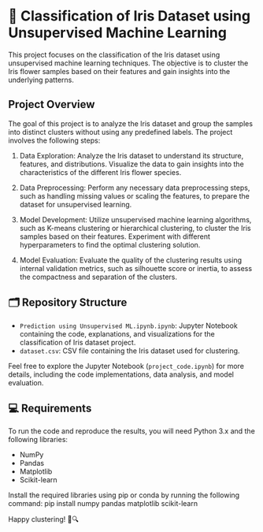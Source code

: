 # 🌼 Classification of Iris Dataset using Unsupervised Machine Learning

This project focuses on the classification of the Iris dataset using unsupervised machine learning techniques. The objective is to cluster the Iris flower samples based on their features and gain insights into the underlying patterns.

## Project Overview

The goal of this project is to analyze the Iris dataset and group the samples into distinct clusters without using any predefined labels. The project involves the following steps:

1. Data Exploration: Analyze the Iris dataset to understand its structure, features, and distributions. Visualize the data to gain insights into the characteristics of the different Iris flower species.

2. Data Preprocessing: Perform any necessary data preprocessing steps, such as handling missing values or scaling the features, to prepare the dataset for unsupervised learning.

3. Model Development: Utilize unsupervised machine learning algorithms, such as K-means clustering or hierarchical clustering, to cluster the Iris samples based on their features. Experiment with different hyperparameters to find the optimal clustering solution.

4. Model Evaluation: Evaluate the quality of the clustering results using internal validation metrics, such as silhouette score or inertia, to assess the compactness and separation of the clusters.

## 🗂️ Repository Structure

- `Prediction using Unsupervised ML.ipynb.ipynb`: Jupyter Notebook containing the code, explanations, and visualizations for the classification of Iris dataset project.
- `dataset.csv`: CSV file containing the Iris dataset used for clustering.

Feel free to explore the Jupyter Notebook (`project_code.ipynb`) for more details, including the code implementations, data analysis, and model evaluation.

## 💻 Requirements

To run the code and reproduce the results, you will need Python 3.x and the following libraries:
- NumPy
- Pandas
- Matplotlib
- Scikit-learn

Install the required libraries using pip or conda by running the following command:
pip install numpy pandas matplotlib scikit-learn

Happy clustering! 🌺🔍
